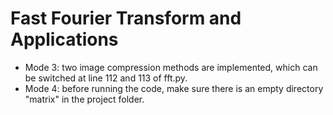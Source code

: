 # Fast Fourier Transform and Applications
* Mode 3: two image compression methods are implemented, which can be switched at line 112 and 113 of fft.py.
* Mode 4: before running the code, make sure there is an empty directory "matrix" in the project folder.